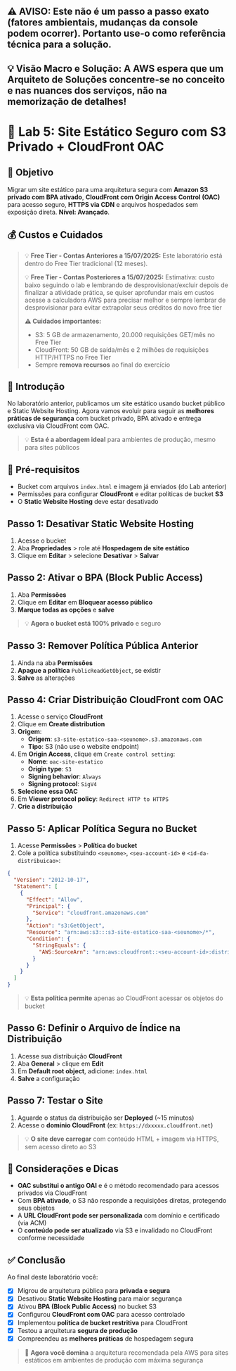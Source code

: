 ## ⚠️ AVISO: Este não é um passo a passo exato (fatores ambientais, mudanças da console podem ocorrer). Portanto use-o como referência técnica para a solução.
## 💡 Visão Macro e Solução: A AWS espera que um Arquiteto de Soluções concentre-se no conceito e nas nuances dos serviços, não na memorização de detalhes!
#
# 🔧 Lab 5: Site Estático Seguro com S3 Privado + CloudFront OAC

## 🎯 Objetivo

Migrar um site estático para uma arquitetura segura com **Amazon S3 privado com BPA ativado**, **CloudFront com Origin Access Control (OAC)** para acesso seguro, **HTTPS via CDN** e arquivos hospedados sem exposição direta. **Nível: Avançado**.

## 💰 Custos e Cuidados

> 💡 **Free Tier - Contas Anteriores a 15/07/2025:**
> Este laboratório está dentro do Free Tier tradicional (12 meses).
>
> 💡 **Free Tier - Contas Posteriores a 15/07/2025:**
> Estimativa: custo baixo seguindo o lab e lembrando de desprovisionar/excluir depois de finalizar a atividade prática, se quiser aprofundar mais em custos acesse a calculadora AWS para precisar melhor e sempre lembrar de desprovisionar para evitar extrapolar seus créditos do novo free tier
>
> **⚠️ Cuidados importantes:**
> * S3: 5 GB de armazenamento, 20.000 requisições GET/mês no Free Tier
> * CloudFront: 50 GB de saída/mês e 2 milhões de requisições HTTP/HTTPS no Free Tier
> * Sempre **remova recursos** ao final do exercício

## 📘 Introdução

No laboratório anterior, publicamos um site estático usando bucket público e Static Website Hosting. Agora vamos evoluir para seguir as **melhores práticas de segurança** com bucket privado, BPA ativado e entrega exclusiva via CloudFront com OAC.

> 💡 **Esta é a abordagem ideal** para ambientes de produção, mesmo para sites públicos

## 🧰 Pré-requisitos

- Bucket com arquivos `index.html` e imagem já enviados (do Lab anterior)
- Permissões para configurar **CloudFront** e editar políticas de bucket **S3**
- O **Static Website Hosting** deve estar desativado

## Passo 1: Desativar Static Website Hosting

1. Acesse o bucket
2. Aba **Propriedades** > role até **Hospedagem de site estático**
3. Clique em **Editar** > selecione **Desativar** > **Salvar**

## Passo 2: Ativar o BPA (Block Public Access)

1. Aba **Permissões**
2. Clique em **Editar** em **Bloquear acesso público**
3. **Marque todas as opções** e **salve**

> 💡 **Agora o bucket está 100% privado** e seguro

## Passo 3: Remover Política Pública Anterior

1. Ainda na aba **Permissões**
2. **Apague a política** `PublicReadGetObject`, se existir
3. **Salve** as alterações

## Passo 4: Criar Distribuição CloudFront com OAC

1. Acesse o serviço **CloudFront**
2. Clique em **Create distribution**
3. **Origem**:
   - **Origem**: `s3-site-estatico-saa-<seunome>.s3.amazonaws.com`
   - **Tipo**: S3 (não use o website endpoint)
4. Em **Origin Access**, clique em `Create control setting`:
   - **Nome**: `oac-site-estatico`
   - **Origin type**: `S3`
   - **Signing behavior**: `Always`
   - **Signing protocol**: `SigV4`
5. **Selecione essa OAC**
6. Em **Viewer protocol policy**: `Redirect HTTP to HTTPS`
7. **Crie a distribuição**

## Passo 5: Aplicar Política Segura no Bucket

1. Acesse **Permissões** > **Política do bucket**
2. Cole a política substituindo `<seunome>`, `<seu-account-id>` e `<id-da-distribuicao>`:

```json
{
  "Version": "2012-10-17",
  "Statement": [
    {
      "Effect": "Allow",
      "Principal": {
        "Service": "cloudfront.amazonaws.com"
      },
      "Action": "s3:GetObject",
      "Resource": "arn:aws:s3:::s3-site-estatico-saa-<seunome>/*",
      "Condition": {
        "StringEquals": {
          "AWS:SourceArn": "arn:aws:cloudfront::<seu-account-id>:distribution/<id-da-distribuicao>"
        }
      }
    }
  ]
}
```

> 💡 **Esta política permite** apenas ao CloudFront acessar os objetos do bucket

## Passo 6: Definir o Arquivo de Índice na Distribuição

1. Acesse sua distribuição **CloudFront**
2. Aba **General** > clique em **Edit**
3. Em **Default root object**, adicione: `index.html`
4. **Salve** a configuração

## Passo 7: Testar o Site

1. Aguarde o status da distribuição ser **Deployed** (~15 minutos)
2. Acesse o **domínio CloudFront** (ex: `https://dxxxxx.cloudfront.net`)

> 💡 **O site deve carregar** com conteúdo HTML + imagem via HTTPS, sem acesso direto ao S3

## 🧠 Considerações e Dicas

- **OAC substitui o antigo OAI** e é o método recomendado para acessos privados via CloudFront
- Com **BPA ativado**, o S3 não responde a requisições diretas, protegendo seus objetos
- A **URL CloudFront pode ser personalizada** com domínio e certificado (via ACM)
- O **conteúdo pode ser atualizado** via S3 e invalidado no CloudFront conforme necessidade

## ✅ Conclusão

Ao final deste laboratório você:

- [x] Migrou de arquitetura pública para **privada e segura**
- [x] Desativou **Static Website Hosting** para maior segurança
- [x] Ativou **BPA (Block Public Access)** no bucket S3
- [x] Configurou **CloudFront com OAC** para acesso controlado
- [x] Implementou **política de bucket restritiva** para CloudFront
- [x] Testou a arquitetura **segura de produção**
- [x] Compreendeu as **melhores práticas** de hospedagem segura

> 🌟 **Agora você domina** a arquitetura recomendada pela AWS para sites estáticos em ambientes de produção com máxima segurança
